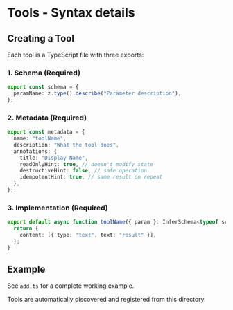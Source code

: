 # Tools - Syntax details

## Creating a Tool

Each tool is a TypeScript file with three exports:

### 1. Schema (Required)

```typescript
export const schema = {
  paramName: z.type().describe("Parameter description"),
};
```

### 2. Metadata (Required)

```typescript
export const metadata = {
  name: "toolName",
  description: "What the tool does",
  annotations: {
    title: "Display Name",
    readOnlyHint: true, // doesn't modify state
    destructiveHint: false, // safe operation
    idempotentHint: true, // same result on repeat
  },
};
```

### 3. Implementation (Required)

```typescript
export default async function toolName({ param }: InferSchema<typeof schema>) {
  return {
    content: [{ type: "text", text: "result" }],
  };
}
```

## Example

See `add.ts` for a complete working example.

Tools are automatically discovered and registered from this directory.
